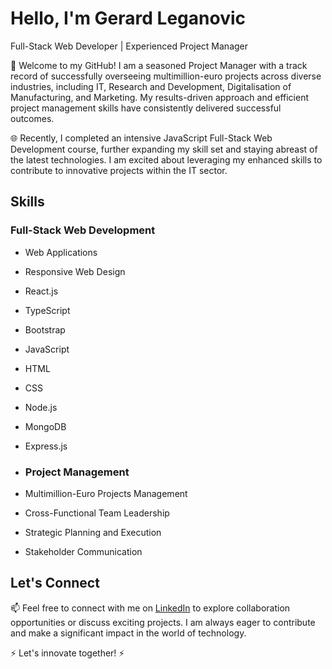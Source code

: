 # Hello, I'm Gerard Leganovic

Full-Stack Web Developer | Experienced Project Manager

🚀 Welcome to my GitHub! I am a seasoned Project Manager with a track record of successfully overseeing multimillion-euro projects across diverse industries, including IT, Research and Development, Digitalisation of Manufacturing, and Marketing. My results-driven approach and efficient project management skills have consistently delivered successful outcomes.

🌐 Recently, I completed an intensive JavaScript Full-Stack Web Development course, further expanding my skill set and staying abreast of the latest technologies. I am excited about leveraging my enhanced skills to contribute to innovative projects within the IT sector.

## Skills

### Full-Stack Web Development
- Web Applications
- Responsive Web Design
- React.js
- TypeScript
- Bootstrap
- JavaScript
- HTML
- CSS
- Node.js
- MongoDB
- Express.js

- ### Project Management
- Multimillion-Euro Projects Management
- Cross-Functional Team Leadership
- Strategic Planning and Execution
- Stakeholder Communication

## Let's Connect

📫 Feel free to connect with me on [LinkedIn](https://www.linkedin.com/in/gerardleganovic/) to explore collaboration opportunities or discuss exciting projects. I am always eager to contribute and make a significant impact in the world of technology.

⚡ Let's innovate together! ⚡
